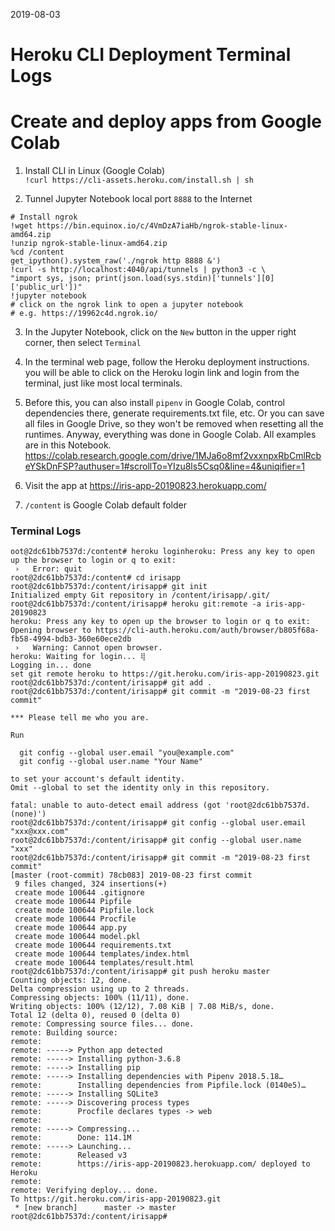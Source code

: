 2019-08-03 

# Heroku CLI Deployment Terminal Logs   
# Create and deploy apps from Google Colab

1. Install CLI in Linux (Google Colab)  
```!curl https://cli-assets.heroku.com/install.sh | sh```

2. Tunnel Jupyter Notebook local port `8888` to the Internet
```
# Install ngrok
!wget https://bin.equinox.io/c/4VmDzA7iaHb/ngrok-stable-linux-amd64.zip
!unzip ngrok-stable-linux-amd64.zip
%cd /content
get_ipython().system_raw('./ngrok http 8888 &')
!curl -s http://localhost:4040/api/tunnels | python3 -c \
"import sys, json; print(json.load(sys.stdin)['tunnels'][0]['public_url'])"
!jupyter notebook
# click on the ngrok link to open a jupyter notebook
# e.g. https://19962c4d.ngrok.io/
```

3. In the Jupyter Notebook, click on the `New` button in the upper right corner, then select `Terminal`

4. In the terminal web page, follow the Heroku deployment instructions. you will be able to click on the Heroku login link and login from the terminal, just like most local terminals.

5. Before this, you can also install `pipenv` in Google Colab, control dependencies there, generate requirements.txt file, etc. Or you can save all files in Google Drive, so they won't be removed when resetting all the runtimes. Anyway, everything was done in Google Colab. All examples are in this Notebook. https://colab.research.google.com/drive/1MJa6o8mf2vxxnpxRbCmlRcbeYSkDnFSP?authuser=1#scrollTo=YIzu8ls5Csq0&line=4&uniqifier=1

6. Visit the app at https://iris-app-20190823.herokuapp.com/   

7. `/content` is Google Colab default folder  

### Terminal Logs

```
oot@2dc61bb7537d:/content# heroku loginheroku: Press any key to open up the browser to login or q to exit:
 ›   Error: quit
root@2dc61bb7537d:/content# cd irisapp
root@2dc61bb7537d:/content/irisapp# git init
Initialized empty Git repository in /content/irisapp/.git/
root@2dc61bb7537d:/content/irisapp# heroku git:remote -a iris-app-20190823
heroku: Press any key to open up the browser to login or q to exit:
Opening browser to https://cli-auth.heroku.com/auth/browser/b805f68a-fb58-4994-bdb3-360e60ece2db
 ›   Warning: Cannot open browser.
heroku: Waiting for login... ⢿
Logging in... done
set git remote heroku to https://git.heroku.com/iris-app-20190823.git
root@2dc61bb7537d:/content/irisapp# git add .
root@2dc61bb7537d:/content/irisapp# git commit -m "2019-08-23 first commit"

*** Please tell me who you are.

Run

  git config --global user.email "you@example.com"
  git config --global user.name "Your Name"

to set your account's default identity.
Omit --global to set the identity only in this repository.

fatal: unable to auto-detect email address (got 'root@2dc61bb7537d.(none)')
root@2dc61bb7537d:/content/irisapp# git config --global user.email "xxx@xxx.com"
root@2dc61bb7537d:/content/irisapp# git config --global user.name "xxx"
root@2dc61bb7537d:/content/irisapp# git commit -m "2019-08-23 first commit"
[master (root-commit) 78cb083] 2019-08-23 first commit
 9 files changed, 324 insertions(+)
 create mode 100644 .gitignore
 create mode 100644 Pipfile
 create mode 100644 Pipfile.lock
 create mode 100644 Procfile
 create mode 100644 app.py
 create mode 100644 model.pkl
 create mode 100644 requirements.txt
 create mode 100644 templates/index.html
 create mode 100644 templates/result.html
root@2dc61bb7537d:/content/irisapp# git push heroku master
Counting objects: 12, done.
Delta compression using up to 2 threads.
Compressing objects: 100% (11/11), done.
Writing objects: 100% (12/12), 7.08 KiB | 7.08 MiB/s, done.
Total 12 (delta 0), reused 0 (delta 0)
remote: Compressing source files... done.
remote: Building source:
remote:
remote: -----> Python app detected
remote: -----> Installing python-3.6.8
remote: -----> Installing pip
remote: -----> Installing dependencies with Pipenv 2018.5.18…
remote:        Installing dependencies from Pipfile.lock (0140e5)…
remote: -----> Installing SQLite3
remote: -----> Discovering process types
remote:        Procfile declares types -> web
remote:
remote: -----> Compressing...
remote:        Done: 114.1M
remote: -----> Launching...
remote:        Released v3
remote:        https://iris-app-20190823.herokuapp.com/ deployed to Heroku
remote:
remote: Verifying deploy... done.
To https://git.heroku.com/iris-app-20190823.git
 * [new branch]      master -> master
root@2dc61bb7537d:/content/irisapp#
```

